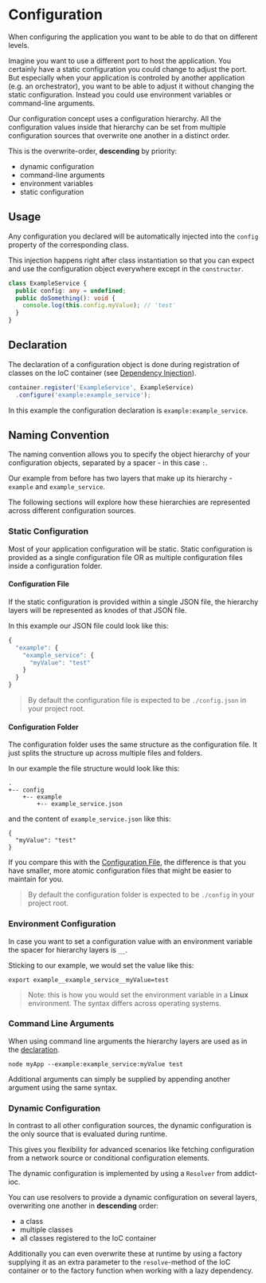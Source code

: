 # Configuration

When configuring the application you want to be able to do that on different levels.

Imagine you want to use a different port to host the application. You certainly have a static configuration you could change to adjust the port. But especially when your application is controled by another application (e.g. an orchestrator), you want to be able to adjust it without changing the static configuration. Instead you could use environment variables or command-line arguments.

Our configuration concept uses a configuration hierarchy. All the configuration values inside that hierarchy can be set from multiple configuration sources that overwrite one another in a distinct order.

This is the overwrite-order, **descending** by priority:
* dynamic configuration
* command-line arguments
* environment variables
* static configuration

## Usage

Any configuration you declared will be automatically injected into the `config` property of the corresponding class.

This injection happens right after class instantiation so that you can expect and use the configuration object everywhere except in the `constructor`.

```typescript
class ExampleService {
  public config: any = undefined;
  public doSomething(): void {
    console.log(this.config.myValue); // 'test'
  }
}
```

## Declaration

The declaration of a configuration object is done during registration of classes on the IoC container (see [Dependency Injection](module-interaction.md#dependency-injection)).

```typescript
container.register('ExampleService', ExampleService)
  .configure('example:example_service');
```

In this example the configuration declaration is `example:example_service`.

 

## Naming Convention

The naming convention allows you to specify the object hierarchy of your configuration objects, separated by a spacer - in this case `:`.

Our example from before has two layers that make up its hierarchy - `example` and `example_service`.

The following sections will explore how these hierarchies are represented across different configuration sources.

### Static Configuration

Most of your application configuration will be static. Static configuration is provided as a single configuration file OR as multiple configuration files inside a configuration folder.

#### Configuration File

If the static configuration is provided within a single JSON file, the hierarchy layers will be represented as knodes of that JSON file.

In this example our JSON file could look like this:

```javascript
{
  "example": {
    "example_service": {
      "myValue": "test"
    }
  }
}
``` 

> By default the configuration file is expected to be `./config.json` in your project root.

#### Configuration Folder

The configuration folder uses the same structure as the configuration file. It just splits the structure up across multiple files and folders.

In our example the file structure would look like this:

```
.
+-- config
    +-- example
        +-- example_service.json
```

and the content of `example_service.json` like this:

```
{
  "myValue": "test"
}
``` 

If you compare this with the [Configuration File](#configuration-file), the difference is that you have smaller, more atomic configuration files that might be easier to maintain for you.

> By default the configuration folder is expected to be `./config` in your project root.

### Environment Configuration

In case you want to set a configuration value with an environment variable the spacer for hierarchy layers is `__`.

Sticking to our example, we would set the value like this:

```
export example__example_service__myValue=test
```

> Note: this is how you would set the environment variable in a **Linux** environment. The syntax differs across operating systems.

### Command Line Arguments

When using command line arguments the hierarchy layers are used as in the [declaration](#declaration).

```
node myApp --example:example_service:myValue test
```

Additional arguments can simply be supplied by appending another argument using the same syntax.

### Dynamic Configuration

In contrast to all other configuration sources, the dynamic configuration is the only source that is evaluated during runtime.

This gives you flexibility for advanced scenarios like fetching configuration from a network source or conditional configuration elements.

The dynamic configuration is implemented by using a `Resolver` from addict-ioc.

You can use resolvers to provide a dynamic configuration on several layers, overwriting one another in **descending** order:

  * a class
  * multiple classes
  * all classes registered to the IoC container

Additionally you can even overwrite these at runtime by using a factory supplying it as an extra parameter to the `resolve`-method of the IoC container or to the factory function when working with a lazy dependency. 
